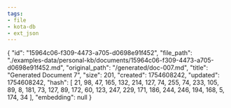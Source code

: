 ```yaml
---
tags:
- file
- kota-db
- ext_json
---
```

{
  "id": "15964c06-f309-4473-a705-d0698e91f452",
  "file_path": "./examples-data/personal-kb/documents/15964c06-f309-4473-a705-d0698e91f452.md",
  "original_path": "/generated/doc-007.md",
  "title": "Generated Document 7",
  "size": 201,
  "created": 1754608242,
  "updated": 1754608242,
  "hash": [
    21,
    98,
    47,
    165,
    132,
    214,
    127,
    74,
    255,
    74,
    233,
    105,
    89,
    8,
    181,
    73,
    127,
    89,
    172,
    60,
    123,
    247,
    229,
    171,
    186,
    244,
    246,
    194,
    168,
    5,
    174,
    34
  ],
  "embedding": null
}